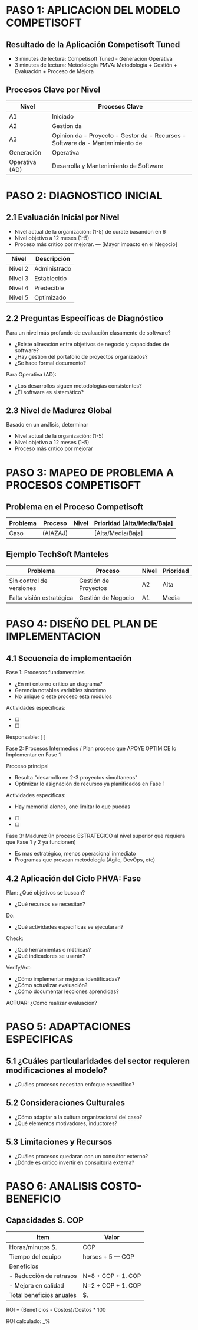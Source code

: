 # PASO 1: APLICACION DEL MODELO COMPETISOFT

## Resultado de la Aplicación Competisoft Tuned

- 3 minutes de lectura: Competisoft Tuned - Generación Operativa
- 3 minutes de lectura: Metodología PMVA: Metodología + Gestión + Evaluación + Proceso de Mejora

## Procesos Clave por Nivel

| Nivel | Procesos Clave |
|-------|----------------|
| A1 | Iniciado |
| A2 | Gestion da |
| A3 | Opinion da - Proyecto - Gestor da - Recursos - Software da - Mantenimiento de |
| Generación | Operativa |
| Operativa (AD) | Desarrolla y Mantenimiento de Software |

# PASO 2: DIAGNOSTICO INICIAL

## 2.1 Evaluación Inicial por Nivel

- Nivel actual de la organización: (1-5) de curate basandon en 6
- Nivel objetivo a 12 meses (1-5)
- Proceso más crítico por mejorar. — [Mayor impacto en el Negocio]

| Nivel | Descripción |
|-------|-------------|
| Nivel 2 | Administrado |
| Nivel 3 | Establecido |
| Nivel 4 | Predecible |
| Nivel 5 | Optimizado |

## 2.2 Preguntas Específicas de Diagnóstico

Para un nivel más profundo de evaluación clasamente de software?

- ¿Existe alineación entre objetivos de negocio y capacidades de software?
- ¿Hay gestión del portafolio de proyectos organizados?
- ¿Se hace formal documento?

Para Operativa (AD):

- ¿Los desarrollos siguen metodologías consistentes?
- ¿El software es sistemático?

## 2.3 Nivel de Madurez Global

Basado en un análisis, determinar

- Nivel actual de la organización: (1-5)
- Nivel objetivo a 12 meses (1-5)
- Proceso más crítico por mejorar

# PASO 3: MAPEO DE PROBLEMA A PROCESOS COMPETISOFT

## Problema en el Proceso Competisoft

| Problema | Proceso | Nivel | Prioridad [Alta/Media/Baja] |
|----------|---------|-------|-----------------------------|
| Caso | (AIAZAJ) |  | [Alta/Media/Baja] |

## Ejemplo TechSoft Manteles

| Problema | Proceso | Nivel | Prioridad |
|----------|---------|-------|-----------|
| Sin control de versiones | Gestión de Proyectos | A2 | Alta |
| Falta visión estratégica | Gestión de Negocio | A1 | Media |

# PASO 4: DISEÑO DEL PLAN DE IMPLEMENTACION

## 4.1 Secuencia de implementación

Fase 1: Procesos fundamentales

- ¿En mi entorno critico un diagrama?
- Gerencia notables variables sinónimo
- No unique o este proceso esta modulos

Actividades específicas:

- [ ]
- [ ]

Responsable: [ ]

Fase 2: Procesos Intermedios / Plan proceso que APOYE OPTIMICE lo Implementar en Fase 1

Proceso principal

- Resulta "desarrollo en 2-3 proyectos simultaneos"
- Optimizar lo asignación de recursos ya planificados en Fase 1

Actividades específicas:

- Hay memorial alones, one limitar lo que puedas
- [ ]
- [ ]

Fase 3: Madurez (In proceso ESTRATEGICO al nivel superior que requiera que Fase 1 y 2 ya funcionen)

- Es mas estratégico, menos operacional inmediato
- Programas que provean metodología (Agile, DevOps, etc)

## 4.2 Aplicación del Ciclo PHVA: Fase

Plan: ¿Qué objetivos se buscan?

- ¿Qué recursos se necesitan?

Do:

- ¿Qué actividades específicas se ejecutaran?

Check:

- ¿Qué herramientas o métricas?
- ¿Qué indicadores se usarán?

Verify/Act:

- ¿Cómo implementar mejoras identificadas?
- ¿Cómo actualizar evaluación?
- ¿Cómo documentar lecciones aprendidas?

ACTUAR: ¿Cómo realizar evaluación?

# PASO 5: ADAPTACIONES ESPECIFICAS

## 5.1 ¿Cuáles particularidades del sector requieren modificaciones al modelo?

- ¿Cuáles procesos necesitan enfoque especifico?

## 5.2 Consideraciones Culturales

- ¿Cómo adaptar a la cultura organizacional del caso?
- ¿Qué elementos motivadores, inductores?

## 5.3 Limitaciones y Recursos

- ¿Cuáles procesos quedaran con un consultor externo?
- ¿Dónde es crítico invertir en consultoria externa?

# PASO 6: ANALISIS COSTO-BENEFICIO

## Capacidades S. COP

| Item | Valor |
|------|-------|
| Horas/minutos S. | COP |
| Tiempo del equipo | horses + 5 — COP |
| Beneficios |  |
| - Reducción de retrasos | N=8 + COP + 1. COP |
| - Mejora en calidad | N=2 + COP + 1. COP |
| Total beneficios anuales | $. |

ROI = (Beneficios - Costos)/Costos * 100

ROI calculado: _% 